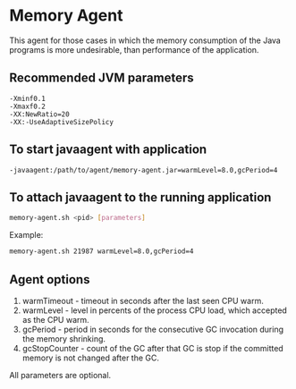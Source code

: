 # Memory Agent

This agent for those cases in which the memory consumption of the Java programs is more 
undesirable, than performance of the application.

## Recommended JVM parameters

```
-Xminf0.1
-Xmaxf0.2
-XX:NewRatio=20
-XX:-UseAdaptiveSizePolicy
```

## To start javaagent with application
```
-javaagent:/path/to/agent/memory-agent.jar=warmLevel=8.0,gcPeriod=4
```

## To attach javaagent to the running application

```bash
memory-agent.sh <pid> [parameters]
```

Example:

```bash
memory-agent.sh 21987 warmLevel=8.0,gcPeriod=4
```

## Agent options

1. warmTimeout - timeout in seconds after the last seen CPU warm.
2. warmLevel - level in percents of the process CPU load, which accepted as the CPU warm.
3. gcPeriod - period in seconds for the consecutive GC invocation during the memory shrinking.
4. gcStopCounter - count of the GC after that GC is stop if the committed memory is not 
                   changed after the GC.
                   
All parameters are optional.
